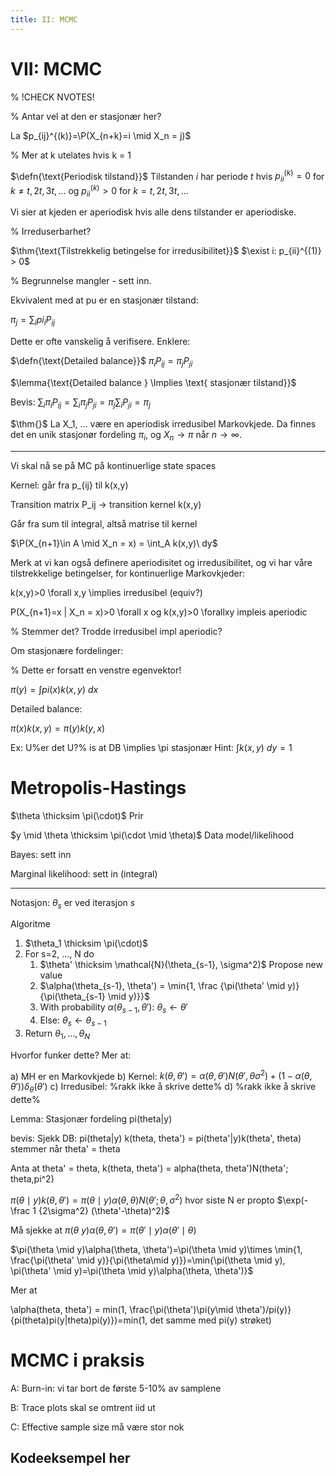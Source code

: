 ```yaml
---
title: II: MCMC
---
```



$\newcommand{\hdr}[4]{\color{#2}\boxed{\color{#2}\ #1\ \mid\ \textcolor{black}{#3} #4\ }\color{black}\ }$

$\newcommand{\defn}[1]{\hdr{D}{##fdc086}{#1}{}}$
$\newcommand{\defnn}[2]{\hdr{D}{##fdc086}{#1}{\ \mid\ \textcolor{black}{#2}}}$
$\newcommand{\thm}[1]{\hdr{T}{##7fc97f}{#1}{}}$
$\newcommand{\ex}[1]{\hdr{E}{##ae9ed4}{#1}{}}$
$\newcommand{\danger}[1]{\hdr{\textbf{☡}}{##cc0000}{#1}{\textcolor{##cc0000}{\mid \textbf{☡}}}}$
$\newcommand{\wip}[1]{\hdr{\textbf{🚧}}{##fcd100}{#1}{\textcolor{##fcb100}{\mid \textbf{🚧}}}}$

$\renewcommand{\P}{\mathbb{P}}$
$\newcommand{\E}{\mathbb{E}}$
$\newcommand{\V}{\mathbb{V}}$
$\newcommand{\R}{\mathbb{R}}$
$\renewcommand{\|}{|}$
$\newcommand{\norm}[1]{\mathcal{N}(#1)}$
$\newcommand{\tr}{\operatorname{tr}}$

$\newcommand{\iidsim}{\overset{\mathrm{i.i.d.}}{\sim}}$

$\newcommand{\deldel}[1]{\frac{\partial}{\partial #1}}$
$\newcommand{\bm}[1]{\boldsymbol #1}$

# VII: MCMC

% !CHECK NVOTES!

% Antar vel at den er stasjonær her?

La $p_{ij}^{(k)}=\P(X_{n+k}=i \mid X_n = j)$

% Mer at k utelates hvis k = 1

$\defn{\text{Periodisk tilstand}}$ Tilstanden $i$ har periode $t$ hvis $p_{ii}^{(k)}=0$ for $k\neq t, 2t, 3t, \dots$ og $p_{ii}^{(k)}>0$ for $k = t, 2t, 3t, \dots$

Vi sier at kjeden er aperiodisk hvis alle dens tilstander er aperiodiske.

% Irreduserbarhet?

$\thm{\text{Tilstrekkelig betingelse for irredusibilitet}}$ $\exist i: p_{ii}^{(1)} > 0$

% Begrunnelse mangler - sett inn.

Ekvivalent med at pu er en stasjonær tilstand:

$\pi_j = \sum_i pi_i P_{ij}$

Dette er ofte vanskelig å verifisere. Enklere:

$\defn{\text{Detailed balance}}$ $\pi_i P_{ij} = \pi_j P_{ji}$

$\lemma{\text{Detailed balance } \Implies \text{ stasjonær tilstand}}$

Bevis:
$\sum_i \pi_i P_{ij} = \sum_i \pi_j P_{ji} = \pi_j \sum_i P_{ji} = \pi_j$

$\thm{}$
La X_1, ... være en aperiodisk irredusibel Markovkjede. Da finnes det en unik stasjonør fordeling $\pi_i$, og $X_n \rightarrow \pi$ når $n \rightarrow \infty$.

---
Vi skal nå se på MC på kontinuerlige state spaces

Kernel: går fra p_{ij} til k(x,y)

Transition matrix P_ij -> transition kernel k(x,y)

Går fra sum til integral, altså matrise til kernel

$\P(X_{n+1}\in A \mid X_n = x) = \int_A k(x,y)\ dy$

Merk at vi kan også definere aperiodisitet og irredusibilitet, og vi har våre tilstrekkelige betingelser, for kontinuerlige Markovkjeder:

k(x,y)>0 \forall x,y \implies irredusibel (equiv?)

P(X_{n+1}=x | X_n = x)>0 \forall x og k(x,y)>0 \forallxy impleis aperiodic

% Stemmer det? Trodde irredusibel impl aperiodic?

Om stasjonære fordelinger:

% Dette er forsatt en venstre egenvektor!

$\pi(y) = \int pi(x)k(x,y)\ dx$

Detailed balance:

$\pi(x)k(x,y) = \pi(y) k(y,x)$

Ex: U%er det U?% is at DB \implies \pi stasjonær
Hint: $\int k(x,y)\ dy = 1$


# Metropolis-Hastings
$\theta \thicksim \pi(\cdot)$ Prir

$y \mid \theta \thicksim \pi(\cdot \mid \theta)$ Data model/likelihood

Bayes: sett inn

Marginal likelihood: sett in (integral)

----

Notasjon: $\theta_s$ er ved iterasjon $s$

Algoritme

1. $\theta_1 \thicksim \pi(\cdot)$
2. For s=2, ..., N do
   1. $\theta' \thicksim \mathcal{N}(\theta_{s-1}, \sigma^2)$ Propose new value
   2. $\alpha(\theta_{s-1}, \theta') = \min{1, \frac {\pi(\theta' \mid y)} {\pi(\theta_{s-1} \mid y)}}$
   3. With probability $\alpha(\theta_{s-1}, \theta')$: $\theta_s\leftarrow \theta'$
   4. Else: $\theta_s\leftarrow \theta_{s-1}$
3. Return $\theta_1, \dots, \theta_N$

Hvorfor funker dette? Mer at:

a) MH er en Markovkjede
b) Kernel: $k(\theta, \theta') = \alpha(\theta, \theta')N(\theta', \theta\sigma^2)+(1-\alpha(\theta,\theta'))\delta_\theta (\theta')$
c) Irredusibel: %rakk ikke å skrive dette%
d) %rakk ikke å skrive dette%

Lemma: Stasjonær fordeling pi(theta|y)

bevis: Sjekk DB: pi(theta|y) k(theta, theta') = pi(theta'|y)k(theta', theta) stemmer når theta' = theta


Anta at theta' = theta, k(theta, theta') = alpha(theta, theta')N(theta'; theta,pi^2)

$\pi(\theta \mid y)k(\theta, \theta') = \pi(\theta \mid y)\alpha(\theta, \theta)N(\theta'; \theta, \sigma^2)$ hvor siste N er propto $\exp(- \frac 1 {2\sigma^2} (\theta'-\theta)^2)$

Må sjekke at $\pi(\theta \ y)\alpha(\theta, \theta')=\pi(\theta'\mid y)\alpha(\theta' \mid \theta)$

$\pi(\theta \mid y)\alpha(\theta, \theta')=\pi(\theta \mid y)\times \min{1, \frac{\pi(\theta' \mid y)}{\pi(\theta\mid y)}}=\min{\pi(\theta \mid y), \pi(\theta' \mid y)=\pi(\theta \mid y)\alpha(\theta, \theta')}$

Mer at

\alpha(theta, theta') = min(1, \frac{\pi(\theta')\pi(y\mid \theta')/pi(y)}{pi(theta)pi(y|theta)pi(y)})=min(1, det samme med pi(y) strøket)

# MCMC i praksis
A: Burn-in: vi tar bort de første 5-10% av samplene

B: Trace plots skal se omtrent iid ut

C: Effective sample size  må være stor nok


## Kodeeksempel her